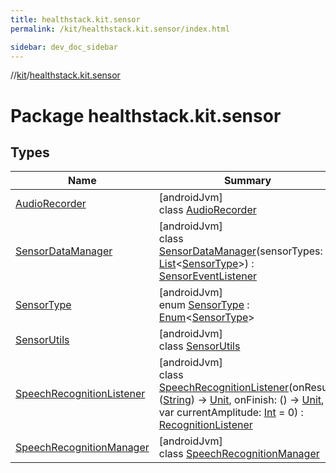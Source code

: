 ```yaml
---
title: healthstack.kit.sensor
permalink: /kit/healthstack.kit.sensor/index.html

sidebar: dev_doc_sidebar
---
```

//[kit](../../index.html)/[healthstack.kit.sensor](index.html)



# Package healthstack.kit.sensor



## Types


| Name | Summary |
|---|---|
| [AudioRecorder](-audio-recorder/index.html) | [androidJvm]<br>class [AudioRecorder](-audio-recorder/index.html) |
| [SensorDataManager](-sensor-data-manager/index.html) | [androidJvm]<br>class [SensorDataManager](-sensor-data-manager/index.html)(sensorTypes: [List](https://kotlinlang.org/api/latest/jvm/stdlib/kotlin.collections/-list/index.html)&lt;[SensorType](-sensor-type/index.html)&gt;) : [SensorEventListener](https://developer.android.com/reference/kotlin/android/hardware/SensorEventListener.html) |
| [SensorType](-sensor-type/index.html) | [androidJvm]<br>enum [SensorType](-sensor-type/index.html) : [Enum](https://kotlinlang.org/api/latest/jvm/stdlib/kotlin/-enum/index.html)&lt;[SensorType](-sensor-type/index.html)&gt; |
| [SensorUtils](-sensor-utils/index.html) | [androidJvm]<br>class [SensorUtils](-sensor-utils/index.html) |
| [SpeechRecognitionListener](-speech-recognition-listener/index.html) | [androidJvm]<br>class [SpeechRecognitionListener](-speech-recognition-listener/index.html)(onResult: ([String](https://kotlinlang.org/api/latest/jvm/stdlib/kotlin/-string/index.html)) -&gt; [Unit](https://kotlinlang.org/api/latest/jvm/stdlib/kotlin/-unit/index.html), onFinish: () -&gt; [Unit](https://kotlinlang.org/api/latest/jvm/stdlib/kotlin/-unit/index.html), var currentAmplitude: [Int](https://kotlinlang.org/api/latest/jvm/stdlib/kotlin/-int/index.html) = 0) : [RecognitionListener](https://developer.android.com/reference/kotlin/android/speech/RecognitionListener.html) |
| [SpeechRecognitionManager](-speech-recognition-manager/index.html) | [androidJvm]<br>class [SpeechRecognitionManager](-speech-recognition-manager/index.html) |

